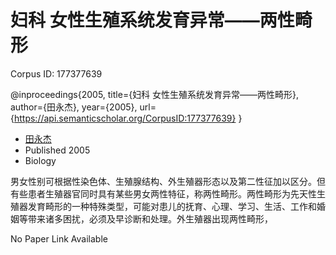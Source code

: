 # 妇科 女性生殖系统发育异常——两性畸形

Corpus ID: 177377639

@inproceedings{2005,
  title={妇科 女性生殖系统发育异常——两性畸形},
  author={田永杰},
  year={2005},
  url={https://api.semanticscholar.org/CorpusID:177377639}
}

- [田永杰](/author/%E7%94%B0%E6%B0%B8%E6%9D%B0/136276188)
- Published 2005
- Biology

男女性别可根据性染色体、生殖腺结构、外生殖器形态以及第二性征加以区分。但有些患者生殖器官同时具有某些男女两性特征，称两性畸形。两性畸形为先天性生殖器发育畸形的一种特殊类型，可能对患儿的抚育、心理、学习、生活、工作和婚姻等带来诸多困扰，必须及早诊断和处理。外生殖器出现两性畸形，

No Paper Link Available